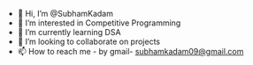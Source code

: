 - 👋 Hi, I’m @SubhamKadam
- 👀 I’m interested in Competitive Programming
- 🌱 I’m currently learning DSA
- 💞️ I’m looking to collaborate on projects
- 📫 How to reach me - by gmail- subhamkadam09@gmail.com

<!---
SubhamKadam/SubhamKadam is a ✨ special ✨ repository because its `README.md` (this file) appears on your GitHub profile.
You can click the Preview link to take a look at your changes.
--->
